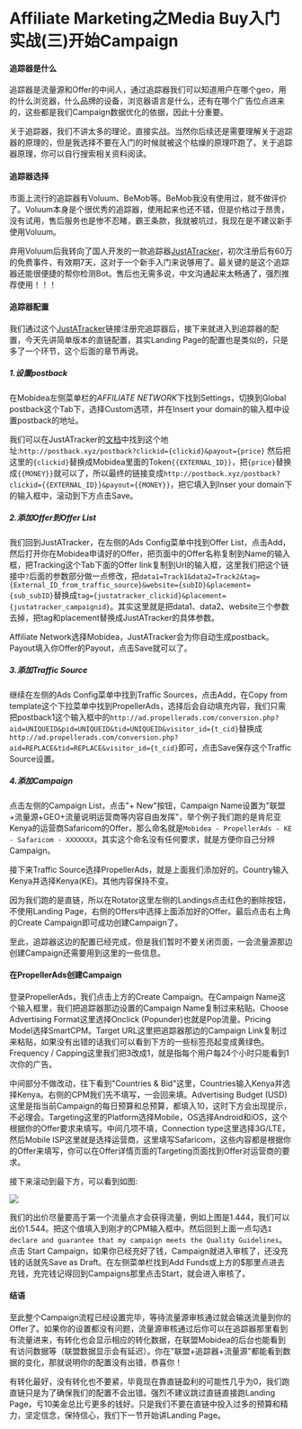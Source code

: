 # Affiliate Marketing之Media Buy入门实战(三)开始Campaign


#### 追踪器是什么

追踪器是流量源和Offer的中间人，通过追踪器我们可以知道用户在哪个geo，用的什么浏览器，什么品牌的设备，浏览器语言是什么，还有在哪个广告位点进来的，这些都是我们Campaign数据优化的依据，因此十分重要。

关于追踪器，我们不讲太多的理论，直接实战。当然你后续还是需要理解关于追踪器的原理的，但是我选择不要在入门的时候就被这个枯燥的原理吓跑了。关于追踪器原理，你可以自行搜索相关资料阅读。

#### 追踪器选择

市面上流行的追踪器有Voluum、BeMob等。BeMob我没有使用过，就不做评价了。Voluum本身是个很优秀的追踪器，使用起来也还不错，但是价格过于昂贵，没有试用，售后服务也是惨不忍睹，霸王条款，我就被坑过，我现在是不建议新手使用Voluum。

弃用Voluum后我转向了国人开发的一款追踪器[JustATracker](https://dash.justatracker.com/#/595/Signup)，初次注册后有60万的免费事件，有效期7天，这对于一个新手入门来说够用了。最关键的是这个追踪器还能很便捷的帮你检测Bot。售后也无需多说，中文沟通起来太畅通了，强烈推荐使用！！！

#### 追踪器配置

我们通过这个[JustATracker](https://dash.justatracker.com/#/595/Signup)链接注册完追踪器后，接下来就进入到追踪器的配置，今天先讲简单版本的直链配置，其实Landing Page的配置也是类似的，只是多了一个环节，这个后面的章节再说。

##### 1.设置postback

在Mobidea左侧菜单栏的*AFFILIATE NETWORK*下找到Settings，切换到Global postback这个Tab下，选择Custom选项，并在Insert your domain的输入框中设置postback的地址。

我们可以在JustATracker的[文档](https://doc.justatracker.com/zh/GetStarted/postback.html)中找到这个地址:`http://postback.xyz/postback?clickid={clickid}&payout={price}` 然后把这里的`{clickid}`替换成Mobidea里面的Token`{{EXTERNAL_ID}}`，把`{price}`替换成`{{MONEY}}`就可以了，所以最终的链接变成`http://postback.xyz/postback?clickid={{EXTERNAL_ID}}&payout={{MONEY}}`，把它填入到Inser your domain下的输入框中，滚动到下方点击Save。

##### 2.添加Offer到Offer List

我们回到JustATracker，在左侧的Ads Config菜单中找到Offer List，点击Add，然后打开你在Mobidea申请好的Offer，把页面中的Offer名称复制到Name的输入框，把Tracking这个Tab下面的Offer link复制到Url的输入框，这里我们把这个链接中`?`后面的参数部分做一点修改，把`data1=Track1&data2=Track2&tag={External_ID_from_traffic_source}&website={subID}&placement={sub_subID}`替换成`tag={justatracker_clickid}&placement={justatracker_campaignid}`。其实这里就是把data1、data2、website三个参数去掉，把tag和placement替换成JustATracker的具体参数。

Affiliate Network选择Mobidea，JustATracker会为你自动生成postback。Payout填入你Offer的Payout，点击Save就可以了。

##### 3.添加Traffic Source

继续在左侧的Ads Config菜单中找到Traffic Sources，点击Add，在Copy from template这个下拉菜单中找到PropellerAds，选择后会自动填充内容，我们只需把postback1这个输入框中的`http://ad.propellerads.com/conversion.php?aid=UNIQUEID&pid=UNIQUEID&tid=UNIQUEID&visitor_id={t_cid}`替换成`http://ad.propellerads.com/conversion.php?aid=REPLACE&tid=REPLACE&visitor_id={t_cid}`即可，点击Save保存这个Traffic Source设置。

##### 4.添加Campaign

点击左侧的Campaign List，点击"+ New"按钮，Campaign Name设置为"联盟+流量源+GEO+流量说明运营商等内容自由发挥"，举个例子我们跑的是肯尼亚Kenya的运营商Safaricom的Offer，那么命名就是`Mobidea - PropellerAds - KE - Safaricom - XXXXXXX`，其实这个命名没有任何要求，就是方便你自己分辨Campaign。

接下来Traffic Source选择PropellerAds，就是上面我们添加好的。Country输入Kenya并选择Kenya(KE)。其他内容保持不变。

因为我们跑的是直链，所以在Rotator这里左侧的Landings点击红色的删除按钮，不使用Landing Page，右侧的Offers中选择上面添加好的Offer。最后点击右上角的Create Campaign即可成功创建Campaign了。

至此，追踪器这边的配置已经完成，但是我们暂时不要关闭页面，一会流量源那边创建Campaign还需要用到这里的一些信息。

#### 在PropellerAds创建Campaign

登录PropellerAds，我们点击上方的Create Campaign。在Campaign Name这个输入框里，我们把追踪器那边设置的Campaign Name复制过来粘贴。Choose Advertising Format这里选择Onclick (Popunder)也就是Pop流量。Pricing Model选择SmartCPM。Target URL这里把追踪器那边的Campaign Link复制过来粘贴，如果没有出错的话我们可以看到下方的一些标签亮起变成黄绿色。Frequency / Capping这里我们把3改成1，就是指每个用户每24个小时只能看到1次你的广告。

中间部分不做改动，往下看到"Countries & Bid"这里，Countries输入Kenya并选择Kenya。右侧的CPM我们先不填写，一会回来填。Advertising Budget (USD)这里是指当前Campaign的每日预算和总预算，都填入10，这时下方会出现提示，不必理会。Targeting这里的Platform选择Mobile，OS选择Android和iOS，这个根据你的Offer要求来填写。中间几项不填，Connection type这里选择3G/LTE，然后Mobile ISP这里就是选择运营商，这里填写Safaricom，这些内容都是根据你的Offer来填写，你可以在Offer详情页面的Targeting页面找到Offer对运营商的要求。

接下来滚动到最下方，可以看到如图:

![](/images/start-campaign/traffic-chart.jpg)

我们的出价尽量要高于第一个流量点才会获得流量，例如上图是1.444，我们可以出价1.544。把这个值填入到刚才的CPM输入框中。然后回到上面一点勾选` I declare and guarantee that my campaign meets the Quality Guidelines `。点击 Start Campaign，如果你已经充好了钱，Campaign就进入审核了，还没充钱的话就先Save as Draft。在左侧菜单栏找到Add Funds或上方的$那里点进去充钱，充完钱记得回到Campaigns那里点击Start，就会进入审核了。

#### 结语

至此整个Campaign流程已经设置完毕，等待流量源审核通过就会输送流量到你的Offer了。如果你的设置都没有问题，流量源审核通过后你可以在追踪器那里看到有流量进来，有转化也会显示相应的转化数据，在联盟Mobidea的后台也能看到有访问数据等（联盟数据显示会有延迟）。你在"联盟+追踪器+流量源"都能看到数据的变化，那就说明你的配置没有出错，恭喜你！

有转化最好，没有转化也不要紧，毕竟现在靠直链盈利的可能性几乎为0，我们跑直链只是为了确保我们的配置不会出错。强烈不建议跳过直链直接跑Landing Page，亏10美金总比亏更多的钱好。只是我们不要在直链中投入过多的预算和精力，坚定信念，保持信心，我们下一节开始讲Landing Page。
